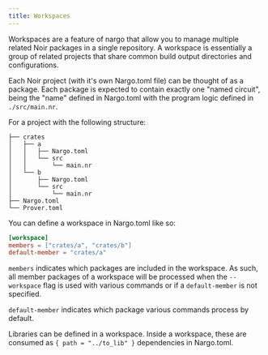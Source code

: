 ```yaml
---
title: Workspaces
---
```


Workspaces are a feature of nargo that allow you to manage multiple related Noir packages in a single repository. A workspace is essentially a group of related projects that share common build output directories and configurations.

Each Noir project (with it's own Nargo.toml file) can be thought of as a package. Each package is expected to contain exactly one "named circuit", being the "name" defined in Nargo.toml with the program logic defined in `./src/main.nr`.

For a project with the following structure:

```tree
├── crates
│   ├── a
│   │   ├── Nargo.toml
│   │   └── src
│   │       └── main.nr
│   └── b
│       ├── Nargo.toml
│       └── src
│           └── main.nr
├── Nargo.toml
└── Prover.toml
```

You can define a workspace in Nargo.toml like so:

```toml
[workspace]
members = ["crates/a", "crates/b"]
default-member = "crates/a"
```

`members` indicates which packages are included in the workspace. As such, all member packages of a workspace will be processed when the `--workspace` flag is used with various commands or if a `default-member` is not specified.

`default-member` indicates which package various commands process by default.

Libraries can be defined in a workspace. Inside a workspace, these are consumed as `{ path = "../to_lib" }` dependencies in Nargo.toml.
